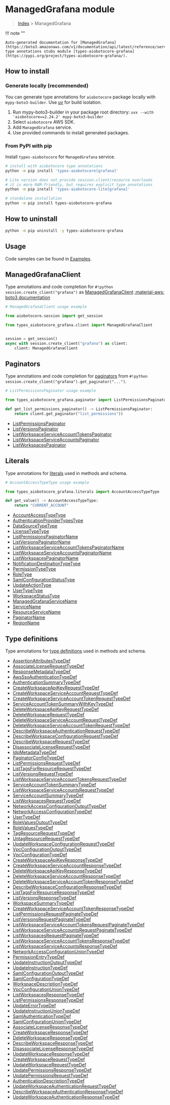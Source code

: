 # ManagedGrafana module

> [Index](../README.md) > ManagedGrafana


!!! note ""

    Auto-generated documentation for [ManagedGrafana](https://boto3.amazonaws.com/v1/documentation/api/latest/reference/services/grafana.html#managedgrafana)
    type annotations stubs module [types-aiobotocore-grafana](https://pypi.org/project/types-aiobotocore-grafana/).

## How to install

### Generate locally (recommended)

You can generate type annotations for `aiobotocore` package locally with `mypy-boto3-builder`.
Use [uv](https://docs.astral.sh/uv/getting-started/installation/) for build isolation.

1. Run mypy-boto3-builder in your package root directory: `uvx --with 'aiobotocore==2.24.2' mypy-boto3-builder`
1. Select `aiobotocore` AWS SDK.
1. Add `ManagedGrafana` service.
1. Use provided commands to install generated packages.



### From PyPI with pip

Install `types-aiobotocore` for `ManagedGrafana` service.

```bash
# install with aiobotocore type annotations
python -m pip install 'types-aiobotocore[grafana]'

# Lite version does not provide session.client/resource overloads
# it is more RAM-friendly, but requires explicit type annotations
python -m pip install 'types-aiobotocore-lite[grafana]'

# standalone installation
python -m pip install types-aiobotocore-grafana
```



## How to uninstall

```bash
python -m pip uninstall -y types-aiobotocore-grafana
```

## Usage

Code samples can be found in [Examples](./usage.md).

## ManagedGrafanaClient

Type annotations and code completion for  `#!python session.create_client("grafana")` as [ManagedGrafanaClient](./client.md)
[:material-aws: boto3 documentation](https://boto3.amazonaws.com/v1/documentation/api/latest/reference/services/grafana.html#ManagedGrafana.Client)

```python
# ManagedGrafanaClient usage example

from aiobotocore.session import get_session

from types_aiobotocore_grafana.client import ManagedGrafanaClient


session = get_session()
async with session.create_client("grafana") as client:
    client: ManagedGrafanaClient
```


## Paginators

Type annotations and code completion for
[paginators](./paginators.md)
from `#!python session.create_client("grafana").get_paginator("...")`.

```python
# ListPermissionsPaginator usage example

from types_aiobotocore_grafana.paginator import ListPermissionsPaginator

def get_list_permissions_paginator() -> ListPermissionsPaginator:
    return client.get_paginator("list_permissions"))
```

- [ListPermissionsPaginator](./paginators.md#listpermissionspaginator)
- [ListVersionsPaginator](./paginators.md#listversionspaginator)
- [ListWorkspaceServiceAccountTokensPaginator](./paginators.md#listworkspaceserviceaccounttokenspaginator)
- [ListWorkspaceServiceAccountsPaginator](./paginators.md#listworkspaceserviceaccountspaginator)
- [ListWorkspacesPaginator](./paginators.md#listworkspacespaginator)








## Literals

Type annotations for [literals](./literals.md) used in methods and schema.

```python
# AccountAccessTypeType usage example

from types_aiobotocore_grafana.literals import AccountAccessTypeType

def get_value() -> AccountAccessTypeType:
    return "CURRENT_ACCOUNT"
```

- [AccountAccessTypeType](./literals.md#accountaccesstypetype)
- [AuthenticationProviderTypesType](./literals.md#authenticationprovidertypestype)
- [DataSourceTypeType](./literals.md#datasourcetypetype)
- [LicenseTypeType](./literals.md#licensetypetype)
- [ListPermissionsPaginatorName](./literals.md#listpermissionspaginatorname)
- [ListVersionsPaginatorName](./literals.md#listversionspaginatorname)
- [ListWorkspaceServiceAccountTokensPaginatorName](./literals.md#listworkspaceserviceaccounttokenspaginatorname)
- [ListWorkspaceServiceAccountsPaginatorName](./literals.md#listworkspaceserviceaccountspaginatorname)
- [ListWorkspacesPaginatorName](./literals.md#listworkspacespaginatorname)
- [NotificationDestinationTypeType](./literals.md#notificationdestinationtypetype)
- [PermissionTypeType](./literals.md#permissiontypetype)
- [RoleType](./literals.md#roletype)
- [SamlConfigurationStatusType](./literals.md#samlconfigurationstatustype)
- [UpdateActionType](./literals.md#updateactiontype)
- [UserTypeType](./literals.md#usertypetype)
- [WorkspaceStatusType](./literals.md#workspacestatustype)
- [ManagedGrafanaServiceName](./literals.md#managedgrafanaservicename)
- [ServiceName](./literals.md#servicename)
- [ResourceServiceName](./literals.md#resourceservicename)
- [PaginatorName](./literals.md#paginatorname)
- [RegionName](./literals.md#regionname)




## Type definitions

Type annotations for [type definitions](./type_defs.md) used in methods and schema.

- [AssertionAttributesTypeDef](./type_defs.md#assertionattributestypedef)
- [AssociateLicenseRequestTypeDef](./type_defs.md#associatelicenserequesttypedef)
- [ResponseMetadataTypeDef](./type_defs.md#responsemetadatatypedef)
- [AwsSsoAuthenticationTypeDef](./type_defs.md#awsssoauthenticationtypedef)
- [AuthenticationSummaryTypeDef](./type_defs.md#authenticationsummarytypedef)
- [CreateWorkspaceApiKeyRequestTypeDef](./type_defs.md#createworkspaceapikeyrequesttypedef)
- [CreateWorkspaceServiceAccountRequestTypeDef](./type_defs.md#createworkspaceserviceaccountrequesttypedef)
- [CreateWorkspaceServiceAccountTokenRequestTypeDef](./type_defs.md#createworkspaceserviceaccounttokenrequesttypedef)
- [ServiceAccountTokenSummaryWithKeyTypeDef](./type_defs.md#serviceaccounttokensummarywithkeytypedef)
- [DeleteWorkspaceApiKeyRequestTypeDef](./type_defs.md#deleteworkspaceapikeyrequesttypedef)
- [DeleteWorkspaceRequestTypeDef](./type_defs.md#deleteworkspacerequesttypedef)
- [DeleteWorkspaceServiceAccountRequestTypeDef](./type_defs.md#deleteworkspaceserviceaccountrequesttypedef)
- [DeleteWorkspaceServiceAccountTokenRequestTypeDef](./type_defs.md#deleteworkspaceserviceaccounttokenrequesttypedef)
- [DescribeWorkspaceAuthenticationRequestTypeDef](./type_defs.md#describeworkspaceauthenticationrequesttypedef)
- [DescribeWorkspaceConfigurationRequestTypeDef](./type_defs.md#describeworkspaceconfigurationrequesttypedef)
- [DescribeWorkspaceRequestTypeDef](./type_defs.md#describeworkspacerequesttypedef)
- [DisassociateLicenseRequestTypeDef](./type_defs.md#disassociatelicenserequesttypedef)
- [IdpMetadataTypeDef](./type_defs.md#idpmetadatatypedef)
- [PaginatorConfigTypeDef](./type_defs.md#paginatorconfigtypedef)
- [ListPermissionsRequestTypeDef](./type_defs.md#listpermissionsrequesttypedef)
- [ListTagsForResourceRequestTypeDef](./type_defs.md#listtagsforresourcerequesttypedef)
- [ListVersionsRequestTypeDef](./type_defs.md#listversionsrequesttypedef)
- [ListWorkspaceServiceAccountTokensRequestTypeDef](./type_defs.md#listworkspaceserviceaccounttokensrequesttypedef)
- [ServiceAccountTokenSummaryTypeDef](./type_defs.md#serviceaccounttokensummarytypedef)
- [ListWorkspaceServiceAccountsRequestTypeDef](./type_defs.md#listworkspaceserviceaccountsrequesttypedef)
- [ServiceAccountSummaryTypeDef](./type_defs.md#serviceaccountsummarytypedef)
- [ListWorkspacesRequestTypeDef](./type_defs.md#listworkspacesrequesttypedef)
- [NetworkAccessConfigurationOutputTypeDef](./type_defs.md#networkaccessconfigurationoutputtypedef)
- [NetworkAccessConfigurationTypeDef](./type_defs.md#networkaccessconfigurationtypedef)
- [UserTypeDef](./type_defs.md#usertypedef)
- [RoleValuesOutputTypeDef](./type_defs.md#rolevaluesoutputtypedef)
- [RoleValuesTypeDef](./type_defs.md#rolevaluestypedef)
- [TagResourceRequestTypeDef](./type_defs.md#tagresourcerequesttypedef)
- [UntagResourceRequestTypeDef](./type_defs.md#untagresourcerequesttypedef)
- [UpdateWorkspaceConfigurationRequestTypeDef](./type_defs.md#updateworkspaceconfigurationrequesttypedef)
- [VpcConfigurationOutputTypeDef](./type_defs.md#vpcconfigurationoutputtypedef)
- [VpcConfigurationTypeDef](./type_defs.md#vpcconfigurationtypedef)
- [CreateWorkspaceApiKeyResponseTypeDef](./type_defs.md#createworkspaceapikeyresponsetypedef)
- [CreateWorkspaceServiceAccountResponseTypeDef](./type_defs.md#createworkspaceserviceaccountresponsetypedef)
- [DeleteWorkspaceApiKeyResponseTypeDef](./type_defs.md#deleteworkspaceapikeyresponsetypedef)
- [DeleteWorkspaceServiceAccountResponseTypeDef](./type_defs.md#deleteworkspaceserviceaccountresponsetypedef)
- [DeleteWorkspaceServiceAccountTokenResponseTypeDef](./type_defs.md#deleteworkspaceserviceaccounttokenresponsetypedef)
- [DescribeWorkspaceConfigurationResponseTypeDef](./type_defs.md#describeworkspaceconfigurationresponsetypedef)
- [ListTagsForResourceResponseTypeDef](./type_defs.md#listtagsforresourceresponsetypedef)
- [ListVersionsResponseTypeDef](./type_defs.md#listversionsresponsetypedef)
- [WorkspaceSummaryTypeDef](./type_defs.md#workspacesummarytypedef)
- [CreateWorkspaceServiceAccountTokenResponseTypeDef](./type_defs.md#createworkspaceserviceaccounttokenresponsetypedef)
- [ListPermissionsRequestPaginateTypeDef](./type_defs.md#listpermissionsrequestpaginatetypedef)
- [ListVersionsRequestPaginateTypeDef](./type_defs.md#listversionsrequestpaginatetypedef)
- [ListWorkspaceServiceAccountTokensRequestPaginateTypeDef](./type_defs.md#listworkspaceserviceaccounttokensrequestpaginatetypedef)
- [ListWorkspaceServiceAccountsRequestPaginateTypeDef](./type_defs.md#listworkspaceserviceaccountsrequestpaginatetypedef)
- [ListWorkspacesRequestPaginateTypeDef](./type_defs.md#listworkspacesrequestpaginatetypedef)
- [ListWorkspaceServiceAccountTokensResponseTypeDef](./type_defs.md#listworkspaceserviceaccounttokensresponsetypedef)
- [ListWorkspaceServiceAccountsResponseTypeDef](./type_defs.md#listworkspaceserviceaccountsresponsetypedef)
- [NetworkAccessConfigurationUnionTypeDef](./type_defs.md#networkaccessconfigurationuniontypedef)
- [PermissionEntryTypeDef](./type_defs.md#permissionentrytypedef)
- [UpdateInstructionOutputTypeDef](./type_defs.md#updateinstructionoutputtypedef)
- [UpdateInstructionTypeDef](./type_defs.md#updateinstructiontypedef)
- [SamlConfigurationOutputTypeDef](./type_defs.md#samlconfigurationoutputtypedef)
- [SamlConfigurationTypeDef](./type_defs.md#samlconfigurationtypedef)
- [WorkspaceDescriptionTypeDef](./type_defs.md#workspacedescriptiontypedef)
- [VpcConfigurationUnionTypeDef](./type_defs.md#vpcconfigurationuniontypedef)
- [ListWorkspacesResponseTypeDef](./type_defs.md#listworkspacesresponsetypedef)
- [ListPermissionsResponseTypeDef](./type_defs.md#listpermissionsresponsetypedef)
- [UpdateErrorTypeDef](./type_defs.md#updateerrortypedef)
- [UpdateInstructionUnionTypeDef](./type_defs.md#updateinstructionuniontypedef)
- [SamlAuthenticationTypeDef](./type_defs.md#samlauthenticationtypedef)
- [SamlConfigurationUnionTypeDef](./type_defs.md#samlconfigurationuniontypedef)
- [AssociateLicenseResponseTypeDef](./type_defs.md#associatelicenseresponsetypedef)
- [CreateWorkspaceResponseTypeDef](./type_defs.md#createworkspaceresponsetypedef)
- [DeleteWorkspaceResponseTypeDef](./type_defs.md#deleteworkspaceresponsetypedef)
- [DescribeWorkspaceResponseTypeDef](./type_defs.md#describeworkspaceresponsetypedef)
- [DisassociateLicenseResponseTypeDef](./type_defs.md#disassociatelicenseresponsetypedef)
- [UpdateWorkspaceResponseTypeDef](./type_defs.md#updateworkspaceresponsetypedef)
- [CreateWorkspaceRequestTypeDef](./type_defs.md#createworkspacerequesttypedef)
- [UpdateWorkspaceRequestTypeDef](./type_defs.md#updateworkspacerequesttypedef)
- [UpdatePermissionsResponseTypeDef](./type_defs.md#updatepermissionsresponsetypedef)
- [UpdatePermissionsRequestTypeDef](./type_defs.md#updatepermissionsrequesttypedef)
- [AuthenticationDescriptionTypeDef](./type_defs.md#authenticationdescriptiontypedef)
- [UpdateWorkspaceAuthenticationRequestTypeDef](./type_defs.md#updateworkspaceauthenticationrequesttypedef)
- [DescribeWorkspaceAuthenticationResponseTypeDef](./type_defs.md#describeworkspaceauthenticationresponsetypedef)
- [UpdateWorkspaceAuthenticationResponseTypeDef](./type_defs.md#updateworkspaceauthenticationresponsetypedef)

